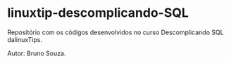# linuxtip-descomplicando-SQL
Repositório com os códigos desenvolvidos no curso Descomplicando SQL dalinuxTips.

Autor: Bruno Souza.
